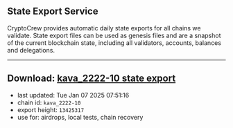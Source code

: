 ## State Export Service
CryptoCrew provides automatic daily state exports for all chains we validate. State export files can be used as genesis files and are a snapshot of the current blockchain state, including all validators, accounts, balances and delegations.

---
**Download: [kava_2222-10 state export](https://dl-eu2.ccvalidators.com/SERVICE/kava/kava_2222-10_export_13425317.json)**
---

- last updated: Tue Jan 07 2025 07:51:16
- chain id: `kava_2222-10`
- export height: `13425317`
- use for: airdrops, local tests, chain recovery
